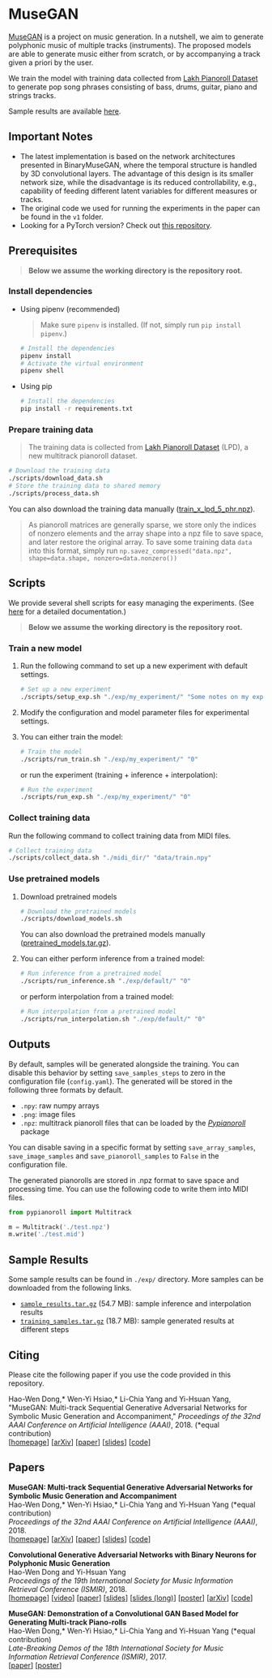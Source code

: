 # MuseGAN

[MuseGAN](https://salu133445.github.io/musegan/) is a project on music
generation. In a nutshell, we aim to generate polyphonic music of multiple
tracks (instruments). The proposed models are able to generate music either from
scratch, or by accompanying a track given a priori by the user.

We train the model with training data collected from
[Lakh Pianoroll Dataset](https://salu133445.github.io/lakh-pianoroll-dataset/)
to generate pop song phrases consisting of bass, drums, guitar, piano and
strings tracks.

Sample results are available
[here](https://salu133445.github.io/musegan/results).

## Important Notes

- The latest implementation is based on the network architectures presented in BinaryMuseGAN, where the temporal structure is handled by 3D convolutional layers. The advantage of this design is its smaller network size, while the disadvantage is its reduced controllability, e.g., capability of feeding different latent variables for different measures or tracks.
- The original code we used for running the experiments in the paper can be found in the `v1` folder.
- Looking for a PyTorch version? Check out [this repository](https://github.com/salu133445/ismir2019tutorial).

## Prerequisites

> __Below we assume the working directory is the repository root.__

### Install dependencies

- Using pipenv (recommended)

  > Make sure `pipenv` is installed. (If not, simply run `pip install pipenv`.)

  ```sh
  # Install the dependencies
  pipenv install
  # Activate the virtual environment
  pipenv shell
  ```

- Using pip

  ```sh
  # Install the dependencies
  pip install -r requirements.txt
  ```

### Prepare training data

> The training data is collected from
[Lakh Pianoroll Dataset](https://salu133445.github.io/lakh-pianoroll-dataset/)
(LPD), a new multitrack pianoroll dataset.

```sh
# Download the training data
./scripts/download_data.sh
# Store the training data to shared memory
./scripts/process_data.sh
```

You can also download the training data manually
([train_x_lpd_5_phr.npz](https://docs.google.com/uc?export=download&id=14rrC5bSQkB9VYWrvt2IhsCjOKYrguk3S)).

> As pianoroll matrices are generally sparse, we store only the indices of
nonzero elements and the array shape into a npz file to save space, and later
restore the original array. To save some training data `data` into this format,
simply run
`np.savez_compressed("data.npz", shape=data.shape, nonzero=data.nonzero())`

## Scripts

We provide several shell scripts for easy managing the experiments. (See
[here](scripts/README.md) for a detailed documentation.)

> __Below we assume the working directory is the repository root.__

### Train a new model

1. Run the following command to set up a new experiment with default settings.

   ```sh
   # Set up a new experiment
   ./scripts/setup_exp.sh "./exp/my_experiment/" "Some notes on my experiment"
   ```

2. Modify the configuration and model parameter files for experimental settings.

3. You can either train the model:

     ```sh
     # Train the model
     ./scripts/run_train.sh "./exp/my_experiment/" "0"
     ```

   or run the experiment (training + inference + interpolation):

     ```sh
     # Run the experiment
     ./scripts/run_exp.sh "./exp/my_experiment/" "0"
     ```

### Collect training data

Run the following command to collect training data from MIDI files.

  ```sh
  # Collect training data
  ./scripts/collect_data.sh "./midi_dir/" "data/train.npy"
  ```

### Use pretrained models

1. Download pretrained models

   ```sh
   # Download the pretrained models
   ./scripts/download_models.sh
   ```

   You can also download the pretrained models manually
   ([pretrained_models.tar.gz](https://docs.google.com/uc?export=download&id=19RYAbj_utCDMpU7PurkjsH4e_Vy8H-Uy)).

2. You can either perform inference from a trained model:

   ```sh
   # Run inference from a pretrained model
   ./scripts/run_inference.sh "./exp/default/" "0"
   ```

   or perform interpolation from a trained model:

   ```sh
   # Run interpolation from a pretrained model
   ./scripts/run_interpolation.sh "./exp/default/" "0"
   ```

## Outputs

By default, samples will be generated alongside the training. You can disable
this behavior by setting `save_samples_steps` to zero in the configuration file
(`config.yaml`). The generated will be stored in the following three formats by
default.

- `.npy`: raw numpy arrays
- `.png`: image files
- `.npz`: multitrack pianoroll files that can be loaded by the
  _[Pypianoroll](https://salu133445.github.io/pypianoroll/index.html)_
  package

You can disable saving in a specific format by setting `save_array_samples`,
`save_image_samples` and `save_pianoroll_samples` to `False`  in the
configuration file.

The generated pianorolls are stored in .npz format to save space and processing
time. You can use the following code to write them into MIDI files.

```python
from pypianoroll import Multitrack

m = Multitrack('./test.npz')
m.write('./test.mid')
```

## Sample Results

Some sample results can be found in `./exp/` directory. More samples can be
downloaded from the following links.

- [`sample_results.tar.gz`](https://docs.google.com/uc?export=download&id=1BsNtc8_mpLK5l2F5jncIkHbTcJqtZu2w) (54.7 MB):
  sample inference and interpolation results
- [`training_samples.tar.gz`](https://docs.google.com/uc?export=download&id=1pZk0YCElcHHSBfhbV8j_zaRr1zhEQUzN) (18.7 MB):
  sample generated results at different steps

Citing
------

Please cite the following paper if you use the code provided in this repository.

Hao-Wen Dong,\* Wen-Yi Hsiao,\* Li-Chia Yang and Yi-Hsuan Yang, "MuseGAN: Multi-track Sequential Generative Adversarial Networks for Symbolic
Music Generation and Accompaniment," _Proceedings of the 32nd AAAI Conference on Artificial Intelligence (AAAI)_, 2018. (\*equal contribution)
<br>
[[homepage](https://salu133445.github.io/musegan)]
[[arXiv](http://arxiv.org/abs/1709.06298)]
[[paper](https://salu133445.github.io/musegan/pdf/musegan-aaai2018-paper.pdf)]
[[slides](https://salu133445.github.io/musegan/pdf/musegan-aaai2018-slides.pdf)]
[[code](https://github.com/salu133445/musegan)]

## Papers

__MuseGAN: Multi-track Sequential Generative Adversarial Networks for Symbolic Music Generation and Accompaniment__<br>
Hao-Wen Dong,\* Wen-Yi Hsiao,\* Li-Chia Yang and Yi-Hsuan Yang (\*equal contribution)<br>
_Proceedings of the 32nd AAAI Conference on Artificial Intelligence (AAAI)_, 2018.<br>
[[homepage](https://salu133445.github.io/musegan)]
[[arXiv](http://arxiv.org/abs/1709.06298)]
[[paper](https://salu133445.github.io/musegan/pdf/musegan-aaai2018-paper.pdf)]
[[slides](https://salu133445.github.io/musegan/pdf/musegan-aaai2018-slides.pdf)]
[[code](https://github.com/salu133445/musegan)]

__Convolutional Generative Adversarial Networks with Binary Neurons for Polyphonic Music Generation__<br>
Hao-Wen Dong and Yi-Hsuan Yang<br>
_Proceedings of the 19th International Society for Music Information Retrieval Conference (ISMIR)_, 2018.<br>
[[homepage](https://salu133445.github.io/bmusegan)]
[[video](https://youtu.be/r9C2Q2oR9Ik)]
[[paper](https://salu133445.github.io/bmusegan/pdf/bmusegan-ismir2018-paper.pdf)]
[[slides](https://salu133445.github.io/bmusegan/pdf/bmusegan-ismir2018-slides.pdf)]
[[slides (long)](https://salu133445.github.io/bmusegan/pdf/bmusegan-tmac2018-slides.pdf)]
[[poster](https://salu133445.github.io/bmusegan/pdf/bmusegan-ismir2018-poster.pdf)]
[[arXiv](https://arxiv.org/abs/1804.09399)]
[[code](https://github.com/salu133445/bmusegan)]

__MuseGAN: Demonstration of a Convolutional GAN Based Model for Generating Multi-track Piano-rolls__<br>
Hao-Wen Dong,\* Wen-Yi Hsiao,\* Li-Chia Yang and Yi-Hsuan Yang (\*equal contribution)<br>
_Late-Breaking Demos of the 18th International Society for Music Information Retrieval Conference (ISMIR)_, 2017.<br>
[[paper](https://salu133445.github.io/musegan/pdf/musegan-ismir2017-lbd-paper.pdf)]
[[poster](https://salu133445.github.io/musegan/pdf/musegan-ismir2017-lbd-poster.pdf)]
